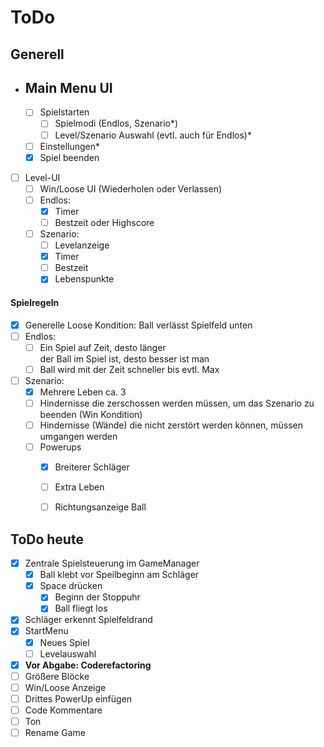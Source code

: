 ﻿# ToDo

## Generell

- Main Menu UI  
  - 
  - [ ] Spielstarten
    - [ ] Spielmodi (Endlos, Szenario*)
    - [ ] Level/Szenario Auswahl (evtl. auch für Endlos)*
  - [ ] Einstellungen*
  - [x] Spiel beenden
- [ ] Level-UI
  - [ ] Win/Loose UI (Wiederholen oder Verlassen)
  - [ ] Endlos:
    - [x] Timer 
    - [ ] Bestzeit oder Highscore
  - [ ] Szenario:
    - [ ] Levelanzeige
    - [x] Timer 
    - [ ] Bestzeit
    - [x] Lebenspunkte

#### Spielregeln
  - [x] Generelle Loose Kondition: Ball verlässt Spielfeld unten
  - [ ] Endlos:
    - [ ] Ein Spiel auf Zeit, desto länger</br> der Ball im Spiel ist, desto besser ist man
    - [ ] Ball wird mit der Zeit schneller bis evtl. Max
  - [ ] Szenario:
    - [x] Mehrere Leben ca. 3
    - [ ] Hindernisse die zerschossen werden müssen, um das Szenario zu beenden (Win Kondition)
    - [ ] Hindernisse (Wände) die nicht zerstört werden können, müssen umgangen werden
    - [ ] Powerups
      - [x] Breiterer Schläger
      - [ ] Extra Leben
      - [ ] Richtungsanzeige Ball


## ToDo heute
- [x] Zentrale Spielsteuerung im GameManager
  - [x] Ball klebt vor Speilbeginn am Schläger
  - [x] Space drücken
    - [x] Beginn der Stoppuhr
    - [x] Ball fliegt los
- [x] Schläger erkennt Spielfeldrand
- [x] StartMenu
  - [x] Neues Spiel
  - [ ] Levelauswahl
- [x] **Vor Abgabe: Coderefactoring**
- [ ] Größere Blöcke
- [ ] Win/Loose Anzeige
- [ ] Drittes PowerUp einfügen
- [ ] Code Kommentare
- [ ] Ton
- [ ] Rename Game